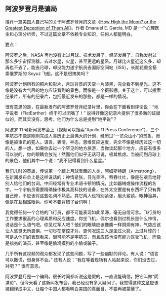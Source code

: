<div class="inner">
<h2>阿波罗登月是骗局</h2>
<p>推荐一篇美国人自己写的关于阿波罗登月的文章《<a href="https://www.aulis.com/high_moon.htm">How High the Moon? or the Greatest Deception of Them All</a>》。作者 Emanuel E. Garcia, MD 是一个心理医生和心理分析师，不过这篇文章不依赖专业知识，任何人都能明白。</p>
<p>要点：</p>
<p>阿波罗之后，NASA 再也没有上过月球。技术发展了，经济发展了，自称发射过那么多宇宙探测器，去过水星，火星，甚至更远的星系。月球比火星近这么多，却再也不去了。能去月球，却没能力送宇航员去国际空间站（ISS），长期花重金搭乘俄罗斯的 Soyuz 飞船。这不是很搞笑吗？</p>
<p>阿波罗计划所有的照片和影片，月球背景的天空一片漆黑，完全看不到星光。这不像是没有大气层的地方应该看到的景色，而像是一个摄影棚。关于这个，可以搜索纪录片，所有的纪录片，包括最近发布的那些，都是一样的情况。</p>
<p>很有意思的是，在最新发布的阿波罗登月纪录片里，你会在下面看到评论说：“地平说者（FlatEarther）终于可以闭嘴了！” 说得好像这纪录片提供了很多新的证据似的，而其实没有。思考，他们为什么总是提到“地平说”？</p>
<p>阿波罗 11 号新闻发布会上（视频可以搜索“Apollo 11 Press Conference”），三个宇航员不像是刚刚完成人类历史上最伟大的计划，经历过“一览众山小”的景象，而像是被审讯的犯人。语言，表情，神态，思维反应速度，完全不像是经历过这一切的人。想一想，如果你去过一个罕见的地方旅游，当你谈起那个地方，应该有很多可以说的，你的眼睛会放光！然而他们似乎无话可说，极其焦虑。当被问到月球上的景色，他们其中一个说：“我不记得看到什么星星。”</p>
<p>我们儿时的英雄，传说第一个踏上月球表面的人类，阿姆斯特朗（Armstrong），在新闻发布会上是这样说话的：神情紧张，目光呆滞，吞吞吐吐，像是在艰苦地背别人给他们的台词。中间经常有专业术语卡顿的情况，比如器械或操作流程的名字。一个宇航员需要精确操作极其高科技的设备，在外太空要是有东西坏了只有靠自己修，不应该对这些名词不熟悉。其它两人也特别紧张，眉头紧锁，眼神诡异，像是在互相递眼色，你可不要背错了台词啊！</p>
<p>我觉得任何一个合格的飞行员，都不可能表现如此呆滞，毫无自信可言。飞行员的工作要求很高的心理素质和反应速度。你坐飞机，偶尔也看到过机长是什么神情，说话是什么语气吧，你见过军人吧？他们的眼睛应该像鹰一样炯炯有神，气势应该让人感觉无所畏惧，一切尽在掌控才对，更何况这三人是坐过火箭，上过月球的！可是从他们的表现看来，很可能不是宇航员，而且应该也没有能力驾驶飞机，而像是拙劣的演员，甚至像是偷鸡摸狗的小偷或骗子。</p>
<p>几乎所有这视频的观众都发现了这些问题，写了一些幽默的评论。有人说：“语言可以撒谎，但身体不会。” 还有人说：“我在等着现场有人站起来说，你们没去过，对吧？” 很有意思。</p>
<p>阿波罗登月是一个骗局。很长时间都听说这是假的，一直没能确信，把它叫做“阴谋论”，但今天看了这新闻发布会，我已经没有多大疑问了。我觉得这种<a href="https://www.aulis.com/high_moon.htm">文章</a>应该被翻译成中文，让每个中国人都看明白美国的真面目，不要再被蒙蔽了。</p>
</div>
<!--
<div class="ad-banner" style="margin-top: 5px">
<script async src="//pagead2.googlesyndication.com/pagead/js/adsbygoogle.js"></script>
<ins class="adsbygoogle"
                    style="display:inline-block;width:100%;height:90px"
                    data-ad-client="ca-pub-1331524016319584"
                    data-ad-slot="6657867155"></ins>
<script>(adsbygoogle = window.adsbygoogle || []).push({});</script>
</div>
<script data-ad-client="ca-pub-1331524016319584" async
            src="https://pagead2.googlesyndication.com/pagead/js/adsbygoogle.js">
</script>
        -->
    